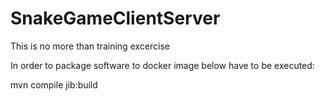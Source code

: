 # SnakeGameClientServer


This is no more than training excercise

In order to package software to docker image below have to be executed:

mvn compile jib:build